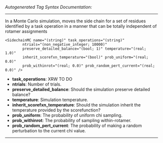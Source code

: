 _Autogenerated Tag Syntax Documentation:_

---
In a Monte Carlo simulation, moves the side chain for a set of residues identified by a task operation in a manner that can be totally independent of rotamer assignments

```
<SidechainMC name="(string)" task_operations="(string)"
        ntrials="(non_negative_integer; 10000)"
        preserve_detailed_balance="(bool; 1)" temperature="(real; 1.0)"
        inherit_scorefxn_temperature="(bool)" prob_uniform="(real; 0.0)"
        prob_withinrot="(real; 0.0)" prob_random_pert_current="(real; 0.0)" />
```

-   **task_operations**: XRW TO DO
-   **ntrials**: Number of trials.
-   **preserve_detailed_balance**: Should the simulation preserve detailed balance?
-   **temperature**: Simulation temperature.
-   **inherit_scorefxn_temperature**: Should the simulation inherit the temperature provided by the scorefunction?
-   **prob_uniform**: The probability of uniform chi sampling.
-   **prob_withinrot**: The probability of sampling within-rotamer.
-   **prob_random_pert_current**: The probability of making a random perturbation to the current chi value.

---
